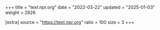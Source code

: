 +++
title = "text.npr.org"
date = "2022-03-22"
updated = "2025-01-03"
weight = 2826

[extra]
source = "https://text.npr.org"
ratio = 100
size = 3
+++
